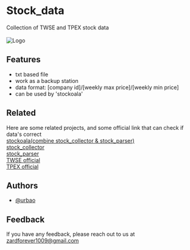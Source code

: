 
# Stock_data

Collection of TWSE and TPEX stock data<br/><br/>
![Logo](https://cdn-icons-png.flaticon.com/256/3073/3073464.png)

## Features

- txt based file
- work as a backup station
- data format: [company id]/[weekly max price]/[weekly min price]
- can be used by 'stockoala'


## Related

Here are some related projects, and some official link that can check if data's correct<br />
[stockoala(combine stock_collector & stock_parser)](https://github.com/urbao/stockoala)<br/>
[stock_collector](https://github.com/urbao/stock_collector)<br/>
[stock_parser](https://github.com/urbao/stock_parser)<br/>
[TWSE official](https://www.twse.com.tw/en/page/trading/exchange/STOCK_DAY_AVG.html)<br/>
[TPEX official](https://www.tpex.org.tw/web/stock/aftertrading/daily_trading_info/st43.php?l=en-us)<br/>


## Authors

- [@urbao](https://www.github.com/urbao)


## Feedback

If you have any feedback, please reach out to us at zardforever1009@gmail.com

